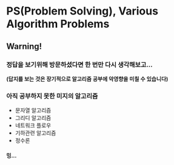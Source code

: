 # PS(Problem Solving), Various Algorithm Problems

## Warning! 
### 정답을 보기위해 방문하셨다면 한 번만 다시 생각해보고... 

**(답지를 보는 것은 장기적으로 알고리즘 공부에 악영향을 미칠 수 있습니다)**

### 아직 공부하지 못한 미지의 알고리즘
 * 문자열 알고리즘
 * 그리디 알고리즘
 * 네트워크 플로우
 * 기하관련 알고리즘
 * 정수론
 
 #### 밍...
